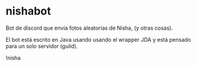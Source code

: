 # nishabot
Bot de discord que envía fotos aleatorias de Nisha, (y otras cosas).

El bot está escrito en Java usando usando el wrapper JDA y está pensado para un solo servidor (guild).

!nisha
